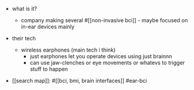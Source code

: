   * what is it?
    * company making several #[[non-invasive bci]] - maybe focused on in-ear devices mainly
  * their tech
    * wireless earphones (main tech i think)
      * just earphones let you operate devices using just brainnn
      * can use jaw-clenches or eye movements or whatevs to trigger stuff to happen

  * [[search map]]: #[[bci, bmi, brain interfaces]] #ear-bci